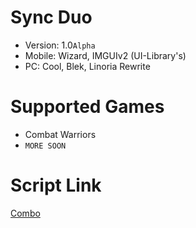 # Sync Duo
- Version: 1.0```Alpha```
- Mobile: Wizard, IMGUIv2 (UI-Library's)
- PC: Cool, Blek, Linoria Rewrite
# Supported Games
- Combat Warriors
- ```MORE SOON```
# Script Link
[Combo](https://roblox.com) 
